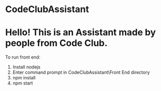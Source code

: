 # CodeClubAssistant
# Hello! This is an Assistant made by people from Code Club.

To run front end:
1. Install nodejs
2. Enter command prompt in CodeClubAssistant\Front End directory
3. npm install
4. npm start
